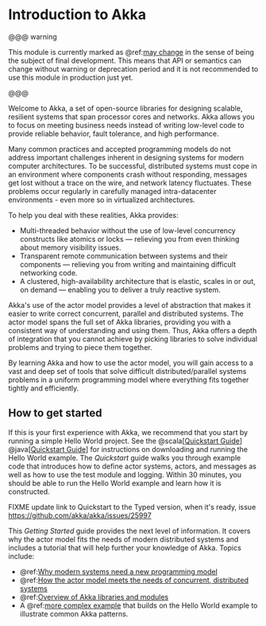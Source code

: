 # Introduction to Akka

@@@ warning

This module is currently marked as @ref:[may change](../../common/may-change.md) in the sense
  of being the subject of final development. This means that API or semantics can
  change without warning or deprecation period and it is not recommended to use
  this module in production just yet.

@@@

Welcome to Akka, a set of open-source libraries for designing scalable, resilient systems that span processor cores and networks. Akka allows you to focus on meeting business needs instead of writing low-level code to provide reliable behavior, fault tolerance, and high performance.

Many common practices and accepted programming models do not address important challenges
inherent in designing systems for modern computer architectures. To be
successful, distributed systems must cope in an environment where components
crash without responding, messages get lost without a trace on the wire, and
network latency fluctuates. These problems occur regularly in carefully managed
intra-datacenter environments - even more so in virtualized architectures.

To help you deal with these realities, Akka provides:

 * Multi-threaded behavior without the use of low-level concurrency constructs like
   atomics or locks &#8212; relieving you from even thinking about memory visibility issues.
 * Transparent remote communication between systems and their components &#8212; relieving you from writing and maintaining difficult networking code.
 * A clustered, high-availability architecture that is elastic, scales in or out, on demand &#8212; enabling you to deliver a truly reactive system.

Akka's use of the actor model provides a level of abstraction that makes it
easier to write correct concurrent, parallel and distributed systems. The actor
model spans the full set of Akka libraries, providing you with a consistent way
of understanding and using them. Thus, Akka offers a depth of integration that
you cannot achieve by picking libraries to solve individual problems and trying
to piece them together.

By learning Akka and how to use the actor model, you will gain access to a vast
and deep set of tools that solve difficult distributed/parallel systems problems
in a uniform programming model where everything fits together tightly and
efficiently.

## How to get started

If this is your first experience with Akka, we recommend that you start by
running a simple Hello World project. See the @scala[[Quickstart Guide](http://developer.lightbend.com/guides/akka-quickstart-scala)] @java[[Quickstart Guide](http://developer.lightbend.com/guides/akka-quickstart-java)] for
instructions on downloading and running the Hello World example. The *Quickstart* guide walks you through example code that introduces how to define actor systems, actors, and messages as well as how to use the test module and logging. Within 30 minutes, you should be able to run the Hello World example and learn how it is constructed.

FIXME update link to Quickstart to the Typed version, when it's ready, issue https://github.com/akka/akka/issues/25997

This *Getting Started* guide provides the next level of information. It covers why the actor model fits the needs of modern distributed systems and includes a tutorial that will help further your knowledge of Akka. Topics include:

* @ref:[Why modern systems need a new programming model](actors-motivation.md)
* @ref:[How the actor model meets the needs of concurrent, distributed systems](actors-intro.md)
* @ref:[Overview of Akka libraries and modules](modules.md)
* A @ref:[more complex example](tutorial.md) that builds on the Hello World example to illustrate common Akka patterns.
